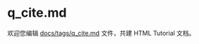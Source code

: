 q_cite.md
===

欢迎您编辑 <a target="__blank" href="https://github.com/jaywcjlove/html-tutorial/blob/master/docs/tags/q_cite.md">docs/tags/q_cite.md</a> 文件，共建 HTML Tutorial 文档。